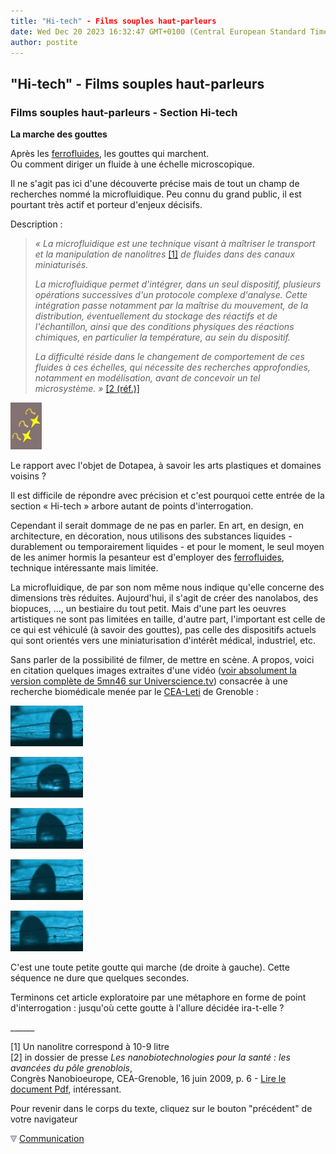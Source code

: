 ```yaml
---
title: "Hi-tech" - Films souples haut-parleurs
date: Wed Dec 20 2023 16:32:47 GMT+0100 (Central European Standard Time)
author: postite
---
```


## "Hi-tech" - Films souples haut-parleurs
### Films souples haut-parleurs - Section Hi-tech
 **La marche des gouttes**

Après les [ferrofluides](chap26magnetisme.html#ferrofluides), les gouttes qui marchent.  
Ou comment diriger un fluide à une échelle microscopique.

Il ne s'agit pas ici d'une découverte précise mais de tout un champ de recherches nommé la microfluidique. Peu connu du grand public, il est pourtant très actif et porteur d'enjeux décisifs.

Description :

> _« La microfluidique est une technique visant à maîtriser le transport et la manipulation de nanolitres_ [\[1\]](hitechmarchedesgouttes.html#notenanolitres) _de fluides dans des canaux miniaturisés._
> 
> _La microfluidique permet d'intégrer, dans un seul dispositif, plusieurs opérations successives d'un protocole complexe d'analyse. Cette intégration passe notamment par la maîtrise du mouvement, de la distribution, éventuellement du stockage des réactifs et de l'échantillon, ainsi que des conditions physiques des réactions chimiques, en particulier la température, au sein du dispositif._
> 
> _La difficulté réside dans le changement de comportement de ces fluides à ces échelles, qui nécessite des recherches approfondies, notamment en modélisation, avant de concevoir un tel microsystème. »_ [\[2 (réf.)\]](hitechmarchedesgouttes.html#notecitationcommuniquecea)

![](images/htppp++.jpg)

Le rapport avec l'objet de Dotapea, à savoir les arts plastiques et domaines voisins ?

Il est difficile de répondre avec précision et c'est pourquoi cette entrée de la section « Hi-tech » arbore autant de points d'interrogation.

Cependant il serait dommage de ne pas en parler. En art, en design, en architecture, en décoration, nous utilisons des substances liquides - durablement ou temporairement liquides - et pour le moment, le seul moyen de les animer hormis la pesanteur est d'employer des [ferrofluides](chap26magnetisme.html#ferrofluides), technique intéressante mais limitée.

La microfluidique, de par son nom même nous indique qu'elle concerne des dimensions très réduites. Aujourd'hui, il s'agit de créer des nanolabos, des biopuces, ..., un bestiaire du tout petit. Mais d'une part les oeuvres artistiques ne sont pas limitées en taille, d'autre part, l'important est celle de ce qui est véhiculé (à savoir des gouttes), pas celle des dispositifs actuels qui sont orientés vers une miniaturisation d'intérêt médical, industriel, etc.

Sans parler de la possibilité de filmer, de mettre en scène. A propos, voici en citation quelques images extraites d'une vidéo ([voir absolument la version complète de 5mn46 sur Universcience.tv](http://www.universcience-vod.fr/media/793/laboratoire-de-poche.html)) consacrée à une recherche biomédicale menée par le [CEA-Leti](http://www-leti.cea.fr/) de Grenoble :

![](images/chap28goutte010.jpg)

![](images/chap28goutte020.jpg)

![](images/chap28goutte030.jpg)

![](images/chap28goutte040.jpg)

![](images/chap28goutte050.jpg)

C'est une toute petite goutte qui marche (de droite à gauche). Cette séquence ne dure que quelques secondes.

Terminons cet article exploratoire par une métaphore en forme de point d'interrogation : jusqu'où cette goutte à l'allure décidée ira-t-elle ?

\_\_\_\_\_\_

\[1\] Un nanolitre correspond à 10\-9 litre  
\[2\] in dossier de presse _Les nanobiotechnologies pour la santé : les avancées du pôle grenoblois_,  
Congrès Nanobioeurope, CEA-Grenoble, 16 juin 2009, p. 6 - [Lire le document Pdf](http://www.cea.fr/content/download/20303/303986/file/Dossier-Nanobiotechnologies-CEA-16062009.pdf), intéressant.

Pour revenir dans le corps du texte, cliquez sur le bouton "précédent" de votre navigateur



 ![](images/flechebas.gif) [Communication](http://www.artrealite.com/annonceurs.htm)